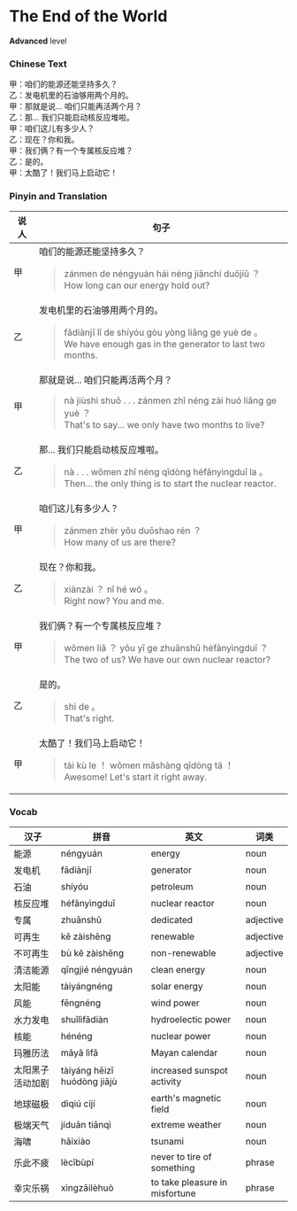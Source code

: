 # The End of the World
**Advanced** level
### Chinese Text
甲：咱们的能源还能坚持多久？<br />乙：发电机里的石油够用两个月的。<br />甲：那就是说... 咱们只能再活两个月？<br />乙：那... 我们只能启动核反应堆啦。<br />甲：咱们这儿有多少人？<br />乙：现在？你和我。<br />甲：我们俩？有一个专属核反应堆？<br />乙：是的。<br />甲：太酷了！我们马上启动它！

### Pinyin and Translation
|说人|句子|
|----|----|
|甲|咱们的能源还能坚持多久？<blockquote>zánmen de néngyuán hái néng jiānchí duōjiǔ ？<br />How long can our energy hold out?</blockquote>|
|乙|发电机里的石油够用两个月的。<blockquote>fādiànjī lǐ de shíyóu gòu yòng liǎng ge yuè de 。<br />We have enough gas in the generator to last two months.</blockquote>|
|甲|那就是说... 咱们只能再活两个月？<blockquote>nà jiùshì shuō . . .  zánmen zhǐ néng zài huó liǎng ge yuè ？<br />That's to say... we only have two months to live?</blockquote>|
|乙|那... 我们只能启动核反应堆啦。<blockquote>nà . . .  wǒmen zhǐ néng qǐdòng héfǎnyìngduī la 。<br />Then... the only thing is to start the nuclear reactor.</blockquote>|
|甲|咱们这儿有多少人？<blockquote>zánmen zhèr yǒu duōshao rén ？<br />How many of us are there?</blockquote>|
|乙|现在？你和我。<blockquote>xiànzài ？ nǐ hé wǒ 。<br />Right now? You and me.</blockquote>|
|甲|我们俩？有一个专属核反应堆？<blockquote>wǒmen liǎ ？ yǒu yī ge zhuānshǔ héfǎnyìngduī ？<br />The two of us? We have our own nuclear reactor?</blockquote>|
|乙|是的。<blockquote>shì de 。<br />That's right.</blockquote>|
|甲|太酷了！我们马上启动它！<blockquote>tài kù le ！ wǒmen mǎshàng qǐdòng tā ！<br />Awesome! Let's start it right away.</blockquote>|
### Vocab
|汉子|拼音|英文|词类|
|----|----|----|----|
|能源|néngyuán|energy|noun|
|发电机|fādiànjī|generator|noun|
|石油|shíyóu|petroleum|noun|
|核反应堆|héfǎnyìngduī|nuclear reactor|noun|
|专属|zhuānshǔ|dedicated|adjective|
|可再生|kě zàishēng|renewable|adjective|
|不可再生|bù kě zàishēng|non-renewable|adjective|
|清洁能源|qīngjié néngyuán|clean energy|noun|
|太阳能|tàiyángnéng|solar energy|noun|
|风能|fēngnéng|wind power|noun|
|水力发电|shuǐlìfādiàn|hydroelectic power|noun|
|核能|hénéng|nuclear power|noun|
|玛雅历法|mǎyǎ lìfǎ|Mayan calendar|noun|
|太阳黑子活动加剧|tàiyáng hēizǐ huódòng jiājù|increased sunspot activity|noun|
|地球磁极|dìqiú cíjí|earth's magnetic field|noun|
|极端天气|jíduān tiānqì|extreme weather|noun|
|海啸|hǎixiào|tsunami|noun|
|乐此不疲|lècǐbùpí|never to tire of something|phrase|
|幸灾乐祸|xìngzāilèhuò|to take pleasure in misfortune|phrase|